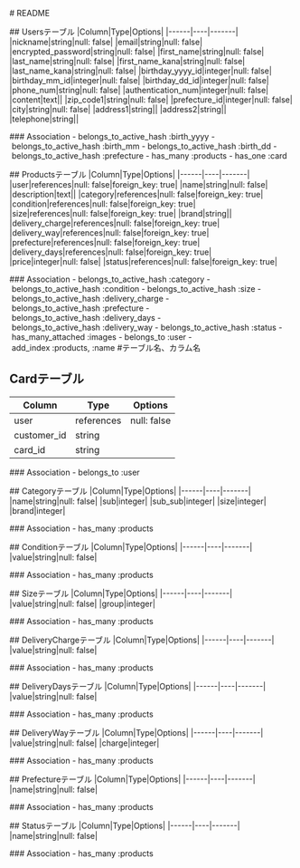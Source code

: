 # README

## Usersテーブル
|Column|Type|Options|
|------|----|-------|
|nickname|string|null: false|
|email|string|null: false|
|encrypted_password|string|null: false|
|first_name|string|null: false|
|last_name|string|null: false|
|first_name_kana|string|null: false|
|last_name_kana|string|null: false|
|birthday_yyyy_id|integer|null: false|
|birthday_mm_id|integer|null: false|
|birthday_dd_id|integer|null: false|
|phone_num|string|null: false|
|authentication_num|integer|null: false|
|content|text||
|zip_code1|string|null: false|
|prefecture_id|integer|null: false|
|city|string|null: false|
|address1|string||
|address2|string||
|telephone|string||

### Association
- belongs_to_active_hash :birth_yyyy
- belongs_to_active_hash :birth_mm
- belongs_to_active_hash :birth_dd
- belongs_to_active_hash :prefecture
- has_many :products
- has_one :card


## Productsテーブル
|Column|Type|Options|
|------|----|-------|
|user|references|null: false|foreign_key: true|
|name|string|null: false|
|description|text||
|category|references|null: false|foreign_key: true|
|condition|references|null: false|foreign_key: true|
|size|references|null: false|foreign_key: true|
|brand|string||
|delivery_charge|references|null: false|foreign_key: true|
|delivery_way|references|null: false|foreign_key: true|
|prefecture|references|null: false|foreign_key: true|
|delivery_days|references|null: false|foreign_key: true|
|price|integer|null: false|
|status|references|null: false|foreign_key: true|

### Association
- belongs_to_active_hash :category
- belongs_to_active_hash :condition
- belongs_to_active_hash :size
- belongs_to_active_hash :delivery_charge
- belongs_to_active_hash :prefecture
- belongs_to_active_hash :delivery_days
- belongs_to_active_hash :delivery_way
- belongs_to_active_hash :status
- has_many_attached :images
- belongs_to :user
- add_index :products, :name #テーブル名、カラム名


## Cardテーブル
|Column|Type|Options|
|------|----|-------|
|user|references|null: false|foreign_key: true|
|customer_id|string|
|card_id|string|

### Association
- belongs_to :user


## Categoryテーブル
|Column|Type|Options|
|------|----|-------|
|name|string|null: false|
|sub|integer|
|sub_sub|integer|
|size|integer|
|brand|integer|

### Association
- has_many :products


## Conditionテーブル
|Column|Type|Options|
|------|----|-------|
|value|string|null: false|

### Association
- has_many :products


## Sizeテーブル
|Column|Type|Options|
|------|----|-------|
|value|string|null: false|
|group|integer|

### Association
- has_many :products


## DeliveryChargeテーブル
|Column|Type|Options|
|------|----|-------|
|value|string|null: false|

### Association
- has_many :products


## DeliveryDaysテーブル
|Column|Type|Options|
|------|----|-------|
|value|string|null: false|

### Association
- has_many :products

## DeliveryWayテーブル
|Column|Type|Options|
|------|----|-------|
|value|string|null: false|
|charge|integer|

### Association
- has_many :products


## Prefectureテーブル
|Column|Type|Options|
|------|----|-------|
|name|string|null: false|

### Association
- has_many :products

## Statusテーブル
|Column|Type|Options|
|------|----|-------|
|name|string|null: false|

### Association
- has_many :products